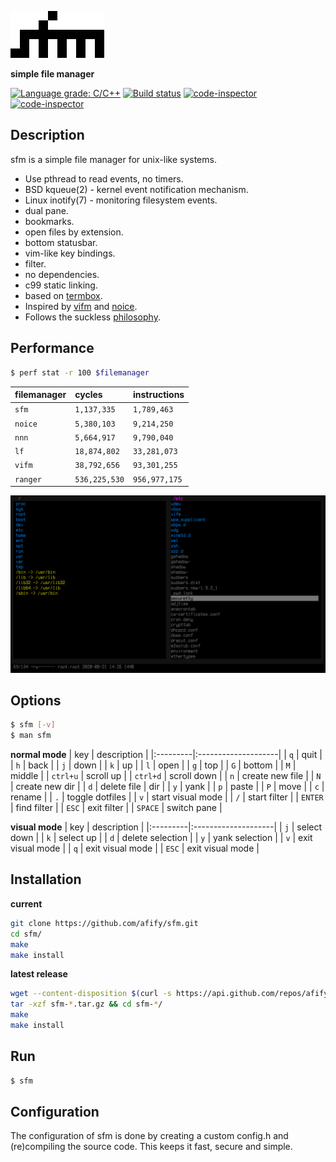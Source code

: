 ![sfm](https://github.com/afify/sfm/blob/main/sfm.png?raw=true)

**simple file manager**

[![Language grade: C/C++](https://img.shields.io/lgtm/grade/cpp/g/afify/sfm.svg?logo=lgtm&logoWidth=18)](https://lgtm.com/projects/g/afify/sfm/context:cpp)
[![Build status](https://ci.appveyor.com/api/projects/status/goq88ahjyvtjrui2?svg=true)](https://ci.appveyor.com/project/afify/sfm)
[![code-inspector](https://www.code-inspector.com/project/19656/score/svg)](https://frontend.code-inspector.com/public/project/19656/sfm/dashboard)
[![code-inspector](https://www.code-inspector.com/project/19656/status/svg)](https://frontend.code-inspector.com/public/project/19656/sfm/dashboard)

Description
------------
sfm is a simple file manager for unix-like systems.

* Use pthread to read events, no timers.
* BSD kqueue(2) - kernel event notification mechanism.
* Linux inotify(7) - monitoring filesystem events.
* dual pane.
* bookmarks.
* open files by extension.
* bottom statusbar.
* vim-like key bindings.
* filter.
* no dependencies.
* c99 static linking.
* based on [termbox](https://github.com/nsf/termbox).
* Inspired by [vifm](https://vifm.info/) and [noice](https://git.2f30.org/noice/).
* Follows the suckless [philosophy](https://suckless.org/philosophy/).

Performance
------------
```sh
$ perf stat -r 100 $filemanager
```
| filemanager | cycles        | instructions  |
|:------------|:--------------|:--------------|
| `sfm`       | `1,137,335`   | `1,789,463`   |
| `noice`     | `5,380,103`   | `9,214,250`   |
| `nnn`       | `5,664,917`   | `9,790,040`   |
| `lf`        | `18,874,802`  | `33,281,073`  |
| `vifm`      | `38,792,656`  | `93,301,255`  |
| `ranger`    | `536,225,530` | `956,977,175` |

<img src="https://github.com/afify/afify.github.io/raw/main/img/sfm_sc.png" alt="drawing" width="800"/>

Options
-------
```sh
$ sfm [-v]
$ man sfm
```

**normal mode**
| key      | description         |
|:---------|:--------------------|
| `q`      | quit                |
| `h`      | back                |
| `j`      | down                |
| `k`      | up                  |
| `l`      | open                |
| `g`      | top                 |
| `G`      | bottom              |
| `M`      | middle              |
| `ctrl+u` | scroll up           |
| `ctrl+d` | scroll down         |
| `n`      | create new file     |
| `N`      | create new dir      |
| `d`      | delete file \| dir  |
| `y`      | yank                |
| `p`      | paste               |
| `P`      | move                |
| `c`      | rename              |
| `.`      | toggle dotfiles     |
| `v`      | start visual mode   |
| `/`      | start filter        |
| `ENTER`  | find  filter        |
| `ESC`    | exit  filter        |
| `SPACE`  | switch pane         |

**visual mode**
| key      | description         |
|:---------|:--------------------|
| `j`      | select down         |
| `k`      | select up           |
| `d`      | delete selection    |
| `y`      | yank selection      |
| `v`      | exit visual mode    |
| `q`      | exit visual mode    |
| `ESC`    | exit visual mode    |

Installation
------------
**current**
```sh
git clone https://github.com/afify/sfm.git
cd sfm/
make
make install
```
**latest release**
```sh
wget --content-disposition $(curl -s https://api.github.com/repos/afify/sfm/releases/latest | tr -d '",' | awk '/tag_name/ {print "https://github.com/afify/sfm/archive/"$2".tar.gz"}')
tar -xzf sfm-*.tar.gz && cd sfm-*/
make
make install
```
Run
---
```sh
$ sfm
```

Configuration
-------------
The configuration of sfm is done by creating a custom config.h
and (re)compiling the source code. This keeps it fast, secure and simple.
